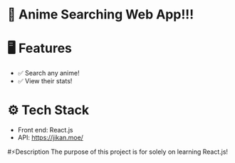 # 🚀 Anime Searching Web App!!!

# 🖥️ Features
- ✅ Search any anime!
- ✅ View their stats!

# ⚙️ Tech Stack
- Front end: React.js
- API: https://jikan.moe/

#⚡Description
The purpose of this project is for solely on learning React.js!
